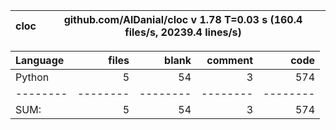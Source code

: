 cloc|github.com/AlDanial/cloc v 1.78  T=0.03 s (160.4 files/s, 20239.4 lines/s)
--- | ---

Language|files|blank|comment|code
:-------|-------:|-------:|-------:|-------:
Python|5|54|3|574
--------|--------|--------|--------|--------
SUM:|5|54|3|574
